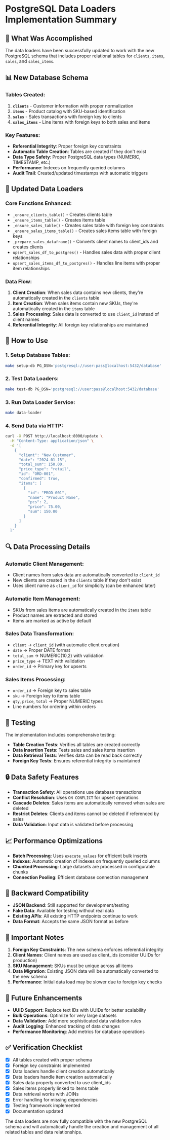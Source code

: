# PostgreSQL Data Loaders Implementation Summary

## 🎯 **What Was Accomplished**

The data loaders have been successfully updated to work with the new PostgreSQL schema that includes proper relational tables for `clients`, `items`, `sales`, and `sales_items`.

## 📊 **New Database Schema**

### **Tables Created:**
1. **`clients`** - Customer information with proper normalization
2. **`items`** - Product catalog with SKU-based identification
3. **`sales`** - Sales transactions with foreign key to clients
4. **`sales_items`** - Line items with foreign keys to both sales and items

### **Key Features:**
- **Referential Integrity**: Proper foreign key constraints
- **Automatic Table Creation**: Tables are created if they don't exist
- **Data Type Safety**: Proper PostgreSQL data types (NUMERIC, TIMESTAMP, etc.)
- **Performance**: Indexes on frequently queried columns
- **Audit Trail**: Created/updated timestamps with automatic triggers

## 🔧 **Updated Data Loaders**

### **Core Functions Enhanced:**
- `_ensure_clients_table()` - Creates clients table
- `_ensure_items_table()` - Creates items table
- `_ensure_sales_table()` - Creates sales table with foreign key constraints
- `_ensure_sales_items_table()` - Creates sales items table with foreign keys
- `_prepare_sales_dataframe()` - Converts client names to client_ids and creates clients
- `upsert_sales_df_to_postgres()` - Handles sales data with proper client relationships
- `upsert_sales_items_df_to_postgres()` - Handles line items with proper item relationships

### **Data Flow:**
1. **Client Creation**: When sales data contains new clients, they're automatically created in the `clients` table
2. **Item Creation**: When sales items contain new SKUs, they're automatically created in the `items` table
3. **Sales Processing**: Sales data is converted to use `client_id` instead of client names
4. **Referential Integrity**: All foreign key relationships are maintained

## 🚀 **How to Use**

### **1. Setup Database Tables:**
```bash
make setup-db PG_DSN='postgresql://user:pass@localhost:5432/database'
```

### **2. Test Data Loaders:**
```bash
make test-db PG_DSN='postgresql://user:pass@localhost:5432/database'
```

### **3. Run Data Loader Service:**
```bash
make data-loader
```

### **4. Send Data via HTTP:**
```bash
curl -X POST http://localhost:8000/update \
  -H "Content-Type: application/json" \
  -d '[
    {
      "client": "New Customer",
      "date": "2024-01-15",
      "total_sum": 150.00,
      "price_type": "retail",
      "id": "ORD-001",
      "confirmed": true,
      "items": [
        {
          "id": "PROD-001",
          "name": "Product Name",
          "pcs": 2,
          "price": 75.00,
          "sum": 150.00
        }
      ]
    }
  ]'
```

## 🔍 **Data Processing Details**

### **Automatic Client Management:**
- Client names from sales data are automatically converted to `client_id`
- New clients are created in the `clients` table if they don't exist
- Uses client name as `client_id` for simplicity (can be enhanced later)

### **Automatic Item Management:**
- SKUs from sales items are automatically created in the `items` table
- Product names are extracted and stored
- Items are marked as active by default

### **Sales Data Transformation:**
- `client` → `client_id` (with automatic client creation)
- `date` → Proper DATE format
- `total_sum` → NUMERIC(10,2) with validation
- `price_type` → TEXT with validation
- `order_id` → Primary key for upserts

### **Sales Items Processing:**
- `order_id` → Foreign key to sales table
- `sku` → Foreign key to items table
- `qty`, `price`, `total` → Proper NUMERIC types
- Line numbers for ordering within orders

## 🧪 **Testing**

The implementation includes comprehensive testing:
- **Table Creation Tests**: Verifies all tables are created correctly
- **Data Insertion Tests**: Tests sales and sales items insertion
- **Data Retrieval Tests**: Verifies data can be read back correctly
- **Foreign Key Tests**: Ensures referential integrity is maintained

## 🔒 **Data Safety Features**

- **Transaction Safety**: All operations use database transactions
- **Conflict Resolution**: Uses `ON CONFLICT` for upsert operations
- **Cascade Deletes**: Sales items are automatically removed when sales are deleted
- **Restrict Deletes**: Clients and items cannot be deleted if referenced by sales
- **Data Validation**: Input data is validated before processing

## 📈 **Performance Optimizations**

- **Batch Processing**: Uses `execute_values` for efficient bulk inserts
- **Indexes**: Automatic creation of indexes on frequently queried columns
- **Chunked Processing**: Large datasets are processed in configurable chunks
- **Connection Pooling**: Efficient database connection management

## 🔄 **Backward Compatibility**

- **JSON Backend**: Still supported for development/testing
- **Fake Data**: Available for testing without real data
- **Existing APIs**: All existing HTTP endpoints continue to work
- **Data Format**: Accepts the same JSON format as before

## 🚨 **Important Notes**

1. **Foreign Key Constraints**: The new schema enforces referential integrity
2. **Client Names**: Client names are used as client_ids (consider UUIDs for production)
3. **SKU Management**: SKUs must be unique across all items
4. **Data Migration**: Existing JSON data will be automatically converted to the new schema
5. **Performance**: Initial data load may be slower due to foreign key checks

## 🔮 **Future Enhancements**

- **UUID Support**: Replace text IDs with UUIDs for better scalability
- **Bulk Operations**: Optimize for very large datasets
- **Data Validation**: Add more sophisticated data validation rules
- **Audit Logging**: Enhanced tracking of data changes
- **Performance Monitoring**: Add metrics for database operations

## ✅ **Verification Checklist**

- [x] All tables created with proper schema
- [x] Foreign key constraints implemented
- [x] Data loaders handle client creation automatically
- [x] Data loaders handle item creation automatically
- [x] Sales data properly converted to use client_ids
- [x] Sales items properly linked to items table
- [x] Data retrieval works with JOINs
- [x] Error handling for missing dependencies
- [x] Testing framework implemented
- [x] Documentation updated

The data loaders are now fully compatible with the new PostgreSQL schema and will automatically handle the creation and management of all related tables and data relationships.
